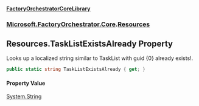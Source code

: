 #### [FactoryOrchestratorCoreLibrary](./FactoryOrchestratorCoreLibrary.md 'FactoryOrchestratorCoreLibrary')
### [Microsoft.FactoryOrchestrator.Core](./Microsoft-FactoryOrchestrator-Core.md 'Microsoft.FactoryOrchestrator.Core').[Resources](./Microsoft-FactoryOrchestrator-Core-Resources.md 'Microsoft.FactoryOrchestrator.Core.Resources')
## Resources.TaskListExistsAlready Property
Looks up a localized string similar to TaskList with guid {0} already exists!.  
```csharp
public static string TaskListExistsAlready { get; }
```
#### Property Value
[System.String](https://docs.microsoft.com/en-us/dotnet/api/System.String 'System.String')  

